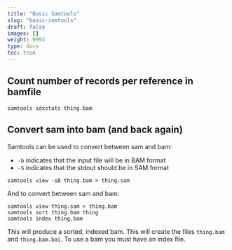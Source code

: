 ```yaml
---
title: "Basic Samtools"
slug: "basic-samtools"
draft: false
images: []
weight: 9993
type: docs
toc: true
---
```


## Count number of records per reference in bamfile
    samtools idxstats thing.bam

## Convert sam into bam (and back again)
Samtools can be used to convert between sam and bam:

* `-b` indicates that the input file will be in BAM format
* `-S` indicates that the stdout should be in SAM format
```
samtools view -sB thing.bam > thing.sam
```
And to convert between sam and bam:

```
samtools view thing.sam > thing.bam
samtools sort thing.bam thing
samtools index thing.bam
```
This will produce a sorted, indexed bam.  This will create the files `thing.bam` and `thing.bam.bai`.  To use a bam you must have an index file.



